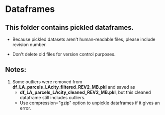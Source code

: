 # Dataframes
## This folder contains pickled dataframes.

* Because pickled datasets aren't human-readable files, please include revision number.
    
* Don't delete old files for version control purposes. 

## Notes:

1. Some outliers were removed from **df_LA_parcels_LAcity_filtered_REV2_MB.pkl** and saved as 
    * **df_LA_parcels_LAcity_cleaned_REV2_MB.pkl**, but this cleaned dataframe still includes outliers. 
    * Use compression="gzip" option to unpickle dataframes if it gives an error.

